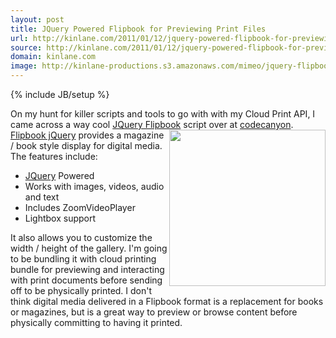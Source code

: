 ```yaml
---
layout: post
title: JQuery Powered Flipbook for Previewing Print Files
url: http://kinlane.com/2011/01/12/jquery-powered-flipbook-for-previewing-print-files/
source: http://kinlane.com/2011/01/12/jquery-powered-flipbook-for-previewing-print-files/
domain: kinlane.com
image: http://kinlane-productions.s3.amazonaws.com/mimeo/jquery-flipbook.png
---
```

{% include JB/setup %}

<p>
     On my hunt for killer scripts and tools to go with with my Cloud Print API, I came across a way cool <a href="http://codecanyon.net/item/flipbook-jquery-powered-w-media-gallery/152110" target="_blank">JQuery Flipbook</a> script over at <a href="http://codecanyon.net/" target="_blank">codecanyon</a>. <img class="c1" src="http://kinlane-productions.s3.amazonaws.com/mimeo/jquery-flipbook.png" alt="" width="250" align="right" /> <a href="http://codecanyon.net/item/flipbook-jquery-powered-w-media-gallery/152110" target="_blank">Flipbook jQuery</a> provides a magazine / book style display for digital media. The features include:
</p>
<ul class="mainlist">
     <li>
          <a href="http://jquery.com/" target="_blank">JQuery</a> Powered
     </li>
     <li>Works with images, videos, audio and text
     </li>
     <li>Includes ZoomVideoPlayer
     </li>
     <li>Lightbox support
     </li>
</ul>
<p>
     It also allows you to customize the width / height of the gallery. I'm going to be bundling it with cloud printing bundle for previewing and interacting with print documents before sending off to be physically printed. I don't think digital media delivered in a Flipbook format is a replacement for books or magazines, but is a great way to preview or browse content before physically committing to having it printed.
</p>